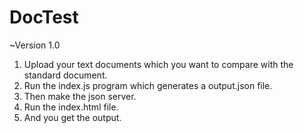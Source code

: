 # DocTest

~Version 1.0

1. Upload your text documents which you want to compare with the standard document.
2. Run the index.js program which generates a output.json file.
3. Then make the json server.
4. Run the index.html file.
5. And you get the output.
